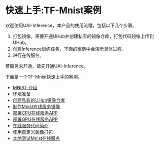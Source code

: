 

# 快速上手:TF-Mnist案例

欢迎使用UAI-Inference，本产品的使用流程，包括以下几个步骤。

1. 打包镜像，需要开通UHub并创建私有的镜像仓库，打包代码镜像上传到UHub。
2. 创建Inference训练任务，下面的案例中会演示具体过程。
3. 进行在线服务。

若服务未开通，请先开通UAI-Inference。



下面是一个TF-Mnist快速上手的案例。

* [MNIST 介绍](uai-inference/set-up/tf-mnist/intro)
* [环境准备](uai-inference/set-up/tf-mnist/prepare)
* [创建私有的UHub镜像仓库](uai-inference/set-up/tf-mnist/uhub)
* [制作Mnist在线服务镜像](uai-inference/set-up/tf-mnist/pack)
* [部署CPU在线服务APP](uai-inference/set-up/tf-mnist/inference)
* [部署GPU在线服务APP](uai-inference/set-up/tf-mnist/gpu-inference)
* [在线服务代码简介](uai-inference/set-up/tf-mnist/coding)
* [使用自定义镜像打包](uai-inference/set-up/tf-mnist/self-pack)
* [本地测试Mnist在线服务](uai-inference/set-up/tf-mnist/local-test)

